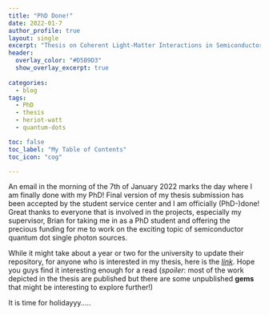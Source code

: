 ```yaml
---
title: "PhD Done!"
date: 2022-01-7
author_profile: true
layout: single
excerpt: "Thesis on Coherent Light-Matter Interactions in Semiconductor Quantum Dots"
header:
  overlay_color: "#D5B9D3"
  show_overlay_excerpt: true
  
categories:
  - blog
tags:
  - PhD
  - thesis
  - heriot-watt
  - quantum-dots

toc: false
toc_label: "My Table of Contents"
toc_icon: "cog"

---
```

An email in the morning of the 7th of January 2022 marks the day where I am finally done with my PhD! Final version of my thesis submission has been accepted by the student service center and I am officially (PhD-)done! Great thanks to everyone that is involved in the projects, especially my supervisor, Brian for taking me in as a PhD student and offering the precious funding for me to work on the exciting topic of semiconductor quantum dot single photon sources. 

While it might take about a year or two for the university to update their repository, for anyone who is interested in my thesis, here is the [_link_](https://www.dropbox.com/s/o9sgcx5e6u3khem/2021_ZheXian_Koong.pdf?dl=0). Hope you guys find it interesting enough for a read (*spoiler*: most of the work depicted in the thesis are published but there are some unpublished **gems** that might be interesting to explore further!)

It is time for holidayyy.....
